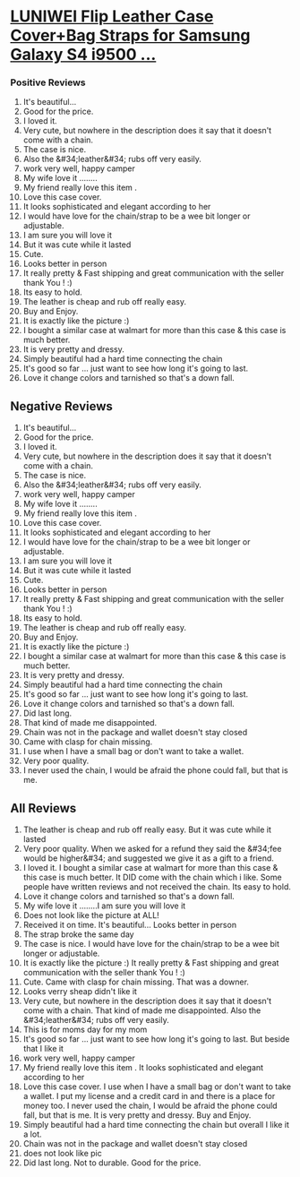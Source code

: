 # [LUNIWEI Flip Leather Case Cover+Bag Straps for Samsung Galaxy S4 i9500 ...](https://products.checkmycream.com/products/LUNIWEI-Flip-Leather-Case-Cover+Bag-Straps-for-Samsung-Galaxy-S4-i9500-....html)

### Positive Reviews

<ol>
      <li>It&#x27;s beautiful...</li>
      <li>Good for the price.</li>
      <li>I loved it.</li>
      <li>Very cute, but nowhere in the description does it say that it doesn&#x27;t come with a chain.</li>
      <li>The case is nice.  </li>
      <li>Also the &amp;#34;leather&amp;#34; rubs off very easily.</li>
      <li>work very well, happy camper</li>
      <li>My wife love it ........</li>
      <li>My friend really love this item .</li>
      <li>Love this case cover.  </li>
      <li>It looks sophisticated and elegant according to her</li>
      <li>I would have love for the chain/strap to be a wee bit longer or adjustable.</li>
      <li>I am sure you will love it</li>
      <li>But it was cute while it lasted</li>
      <li>Cute.</li>
      <li>Looks better in person</li>
      <li>It really pretty &amp; Fast shipping and great communication with the seller thank You ! :)</li>
      <li>Its easy to hold.</li>
      <li>The leather is cheap and rub off really easy.</li>
      <li>Buy and Enjoy.</li>
      <li>It is exactly like the picture :)</li>
      <li>I bought a similar case at walmart for more than this case &amp; this case is much better.</li>
      <li>It is very pretty and dressy.  </li>
      <li>Simply beautiful had a hard time connecting the chain</li>
      <li>It&#x27;s good so far ... just want to see how long  it&#x27;s going to last.</li>
      <li>Love it change colors and tarnished so that&#x27;s a down fall.</li>
</ol>


<h2>Negative Reviews</h2>
<ol>
<li> It&#x27;s beautiful...</li>
<li> Good for the price.</li>
<li> I loved it.</li>
<li> Very cute, but nowhere in the description does it say that it doesn&#x27;t come with a chain.</li>
<li> The case is nice.  </li>
<li> Also the &amp;#34;leather&amp;#34; rubs off very easily.</li>
<li> work very well, happy camper</li>
<li> My wife love it ........</li>
<li> My friend really love this item .</li>
<li> Love this case cover.  </li>
<li> It looks sophisticated and elegant according to her</li>
<li> I would have love for the chain/strap to be a wee bit longer or adjustable.</li>
<li> I am sure you will love it</li>
<li> But it was cute while it lasted</li>
<li> Cute.</li>
<li> Looks better in person</li>
<li> It really pretty &amp; Fast shipping and great communication with the seller thank You ! :)</li>
<li> Its easy to hold.</li>
<li> The leather is cheap and rub off really easy.</li>
<li> Buy and Enjoy.</li>
<li> It is exactly like the picture :)</li>
<li> I bought a similar case at walmart for more than this case &amp; this case is much better.</li>
<li> It is very pretty and dressy.  </li>
<li> Simply beautiful had a hard time connecting the chain</li>
<li> It&#x27;s good so far ... just want to see how long  it&#x27;s going to last.</li>
<li> Love it change colors and tarnished so that&#x27;s a down fall.</li>
<li> Did last long.</li>
<li> That kind of made me disappointed.</li>
<li> Chain was not in the package and wallet doesn&#x27;t stay closed</li>
<li> Came with clasp for chain missing.</li>
<li> I use when I have a small bag or don&#x27;t want to take a wallet.  </li>
<li> Very poor quality.  </li>
<li> I never used the chain, I would be afraid the phone could fall, but that is me.  </li>
</ol>

<h2>All Reviews</h2>

<ol>
    <li> The leather is cheap and rub off really easy. But it was cute while it lasted</li>
    <li> Very poor quality.  When we asked for a refund they said the &amp;#34;fee would be higher&amp;#34; and suggested we give it as a gift to a friend.</li>
    <li> I loved it. I bought a similar case at walmart for more than this case &amp; this case is much better. It DID come with the chain which i like. Some people have written reviews and not received the chain. Its easy to hold.</li>
    <li> Love it change colors and tarnished so that&#x27;s a down fall.</li>
    <li> My wife love it ........I am sure you will love it</li>
    <li> Does not look like the picture at ALL!</li>
    <li> Received it on time. It&#x27;s beautiful... Looks better in person</li>
    <li> The strap  broke the same day</li>
    <li> The case is nice.  I would have love for the chain/strap to be a wee bit longer or adjustable.</li>
    <li> It is exactly like the picture :) It really pretty &amp; Fast shipping and great communication with the seller thank You ! :)</li>
    <li> Cute. Came with clasp for chain missing. That was a downer.</li>
    <li> Looks verry sheap didn&#x27;t like it</li>
    <li> Very cute, but nowhere in the description does it say that it doesn&#x27;t come with a chain. That kind of made me disappointed. Also the &amp;#34;leather&amp;#34; rubs off very easily.</li>
    <li> This is for  moms day for my mom</li>
    <li> It&#x27;s good so far ... just want to see how long  it&#x27;s going to last. But beside that I like it</li>
    <li> work very well, happy camper</li>
    <li> My friend really love this item . It looks sophisticated and elegant according to her</li>
    <li> Love this case cover.  I use when I have a small bag or don&#x27;t want to take a wallet.  I put my license and a credit card in and there is a place for money too.  I never used the chain, I would be afraid the phone could fall, but that is me.  It is very pretty and dressy.  Buy and Enjoy.</li>
    <li> Simply beautiful had a hard time connecting the chain but overall I like it a lot.</li>
    <li> Chain was not in the package and wallet doesn&#x27;t stay closed</li>
    <li> does not look like pic</li>
    <li> Did last long. Not to durable.  Good for the price.</li>
</ol>




